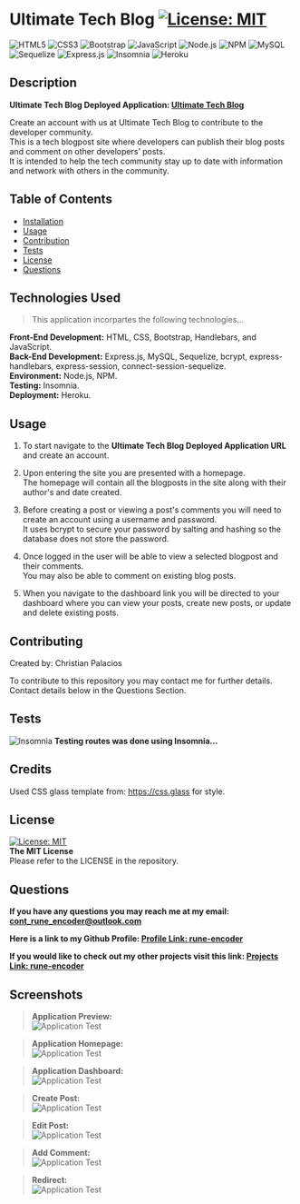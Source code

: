 # Ultimate Tech Blog [![License: MIT](https://img.shields.io/badge/License-MIT-yellow.svg)](https://opensource.org/licenses/MIT)

![HTML5](https://img.shields.io/badge/html5-%23E34F26.svg?style=for-the-badge&logo=html5&logoColor=white)
![CSS3](https://img.shields.io/badge/css3-%231572B6.svg?style=for-the-badge&logo=css3&logoColor=white)
![Bootstrap](https://img.shields.io/badge/bootstrap-%238511FA.svg?style=for-the-badge&logo=bootstrap&logoColor=white)
![JavaScript](https://img.shields.io/badge/javascript-%23323330.svg?style=for-the-badge&logo=javascript&logoColor=%23F7DF1E)
![Node.js](https://img.shields.io/badge/-Node.js-339933?style=for-the-badge&logo=node.js&logoColor=white)
![NPM](https://img.shields.io/badge/NPM-%23CB3837.svg?style=for-the-badge&logo=npm&logoColor=white)
![MySQL](https://img.shields.io/badge/mysql-%2300f.svg?style=for-the-badge&logo=mysql&logoColor=white)
![Sequelize](https://img.shields.io/badge/Sequelize-52B0E7?style=for-the-badge&logo=Sequelize&logoColor=white)
![Express.js](https://img.shields.io/badge/express.js-%23404d59.svg?style=for-the-badge&logo=express&logoColor=%2361DAFB)
![Insomnia](https://img.shields.io/badge/-Insomnia-5849BE?style=for-the-badge&logo=insomnia&logoColor=white)
![Heroku](https://img.shields.io/badge/-Heroku-430098?style=for-the-badge&logo=heroku&logoColor=white)

## Description

**Ultimate Tech Blog Deployed Application: [Ultimate Tech Blog]()**

Create an account with us at Ultimate Tech Blog to contribute to the developer community.  
This is a tech blogpost site where developers can publish their blog posts and comment on other developers’ posts.  
It is intended to help the tech community stay up to date with information and network with others in the community.  

## Table of Contents

- [Installation](#installation)
- [Usage](#usage)
- [Contribution](#contribution)
- [Tests](#tests)
- [License](#license)
- [Questions](#Questions)

## Technologies Used

> This application incorpartes the following technologies...

**Front-End Development:** HTML, CSS, Bootstrap, Handlebars, and JavaScript.  
**Back-End Development:** Express.js, MySQL, Sequelize, bcrypt, express-handlebars, express-session, connect-session-sequelize.  
**Environment:** Node.js, NPM.  
**Testing:** Insomnia.  
**Deployment:** Heroku.

## Usage

1. To start navigate to the **Ultimate Tech Blog Deployed Application URL** and create an account.

2. Upon entering the site you are presented with a homepage.  
   The homepage will contain all the blogposts in the site along with their author's and date created.

3. Before creating a post or viewing a post's comments you will need to create an account using a username and password.  
   It uses bcrypt to secure your password by salting and hashing so the database does not store the password.

4. Once logged in the user will be able to view a selected blogpost and their comments.  
   You may also be able to comment on existing blog posts.

5. When you navigate to the dashboard link you will be directed to your dashboard where you can view your posts, create new posts, or update and delete existing posts.

## Contributing

Created by: Christian Palacios

To contribute to this repository you may contact me for further details.  
 Contact details below in the Questions Section.

## Tests

![Insomnia](https://img.shields.io/badge/-Insomnia-5849BE?style=for-the-badge&logo=insomnia&logoColor=white) **Testing routes was done using Insomnia...** 

## Credits

Used CSS glass template from: https://css.glass for style.

## License

[![License: MIT](https://img.shields.io/badge/License-MIT-yellow.svg)](https://opensource.org/licenses/MIT)  
 **The MIT License**  
 Please refer to the LICENSE in the repository.

## Questions

**If you have any questions you may reach me at my email: [cont_rune_encoder@outlook.com](mailto:cont_rune_encoder@outlook.com)**

**Here is a link to my Github Profile: [Profile Link: rune-encoder](https://github.com/rune-encoder)**

**If you would like to check out my other projects visit this link: [Projects Link: rune-encoder](https://github.com/rune-encoder?tab=repositories)**

## Screenshots

> **Application Preview:**  
> ![Application Test](./public/assets/screenshots/preview.gif)

> **Application Homepage:**  
> ![Application Test](./public/assets/screenshots/homepage.png)

> **Application Dashboard:**  
> ![Application Test](./public/assets/screenshots/dashboard.png)

> **Create Post:**  
> ![Application Test](./public/assets/screenshots/createpost.png)

> **Edit Post:**  
> ![Application Test](./public/assets/screenshots/editpost.png)

> **Add Comment:**  
> ![Application Test](./public/assets/screenshots/addcomment.png)

> **Redirect:**  
> ![Application Test](./public/assets/screenshots/redirect.png)
